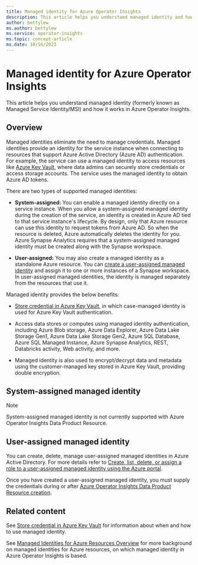 ```yaml
---
title: Managed identity for Azure Operator Insights
description: This article helps you understand managed identity and how it works in Azure Operator Insights.
author: bettylew
ms.author: bettylew
ms.service: operator-insights
ms.topic: concept-article
ms.date: 10/16/2023
---
```


# Managed identity for Azure Operator Insights

This article helps you understand managed identity (formerly known as Managed Service Identity/MSI) and how it works in Azure Operator Insights.

## Overview

Managed identities eliminate the need to manage credentials. Managed identities provide an identity for the service instance when connecting to resources that support Azure Active Directory (Azure AD) authentication. For example, the service can use a managed identity to access resources like [Azure Key Vault](../key-vault/general/overview.md), where data admins can securely store credentials or access storage accounts. The service uses the managed identity to obtain Azure AD tokens.

There are two types of supported managed identities:

- **System-assigned:** You can enable a managed identity directly on a service instance. When you allow a system-assigned managed identity during the creation of the service, an identity is created in Azure AD tied to that service instance's lifecycle. By design, only that Azure resource can use this identity to request tokens from Azure AD. So when the resource is deleted, Azure automatically deletes the identity for you. Azure Synapse Analytics requires that a system-assigned managed identity must be created along with the Synapse workspace.

- **User-assigned:** You may also create a managed identity as a standalone Azure resource. You can [create a user-assigned managed identity](../active-directory/managed-identities-azure-resources/how-to-manage-ua-identity-portal.md) and assign it to one or more instances of a Synapse workspace. In user-assigned managed identities, the identity is managed separately from the resources that use it.

Managed identity provides the below benefits:

- [Store credential in Azure Key Vault](../data-factory/store-credentials-in-key-vault.md), in which case-managed identity is used for Azure Key Vault authentication.

- Access data stores or computes using managed identity authentication, including Azure Blob storage, Azure Data Explorer, Azure Data Lake Storage Gen1, Azure Data Lake Storage Gen2, Azure SQL Database, Azure SQL Managed Instance, Azure Synapse Analytics, REST, Databricks activity, Web activity, and more. 

- Managed identity is also used to encrypt/decrypt data and metadata using the customer-managed key stored in Azure Key Vault, providing double encryption.

## System-assigned managed identity

>[!NOTE]
> System-assigned managed identity is not currently supported with Azure Operator Insights Data Product Resource.

## User-assigned managed identity

You can create, delete, manage user-assigned managed identities in Azure Active Directory. For more details refer to [Create, list, delete, or assign a role to a user-assigned managed identity using the Azure portal](../active-directory/managed-identities-azure-resources/how-to-manage-ua-identity-portal.md).

Once you have created a user-assigned managed identity, you must supply the credentials during or after [Azure Operator Insights Data Product Resource creation](../data-factory/credentials.md).

## Related content

See [Store credential in Azure Key Vault](../data-factory/store-credentials-in-key-vault.md) for information about when and how to use managed identity.

See [Managed Identities for Azure Resources Overview](../active-directory/managed-identities-azure-resources/overview.md) for more background on managed identities for Azure resources, on which managed identity in Azure Operator Insights is based.
